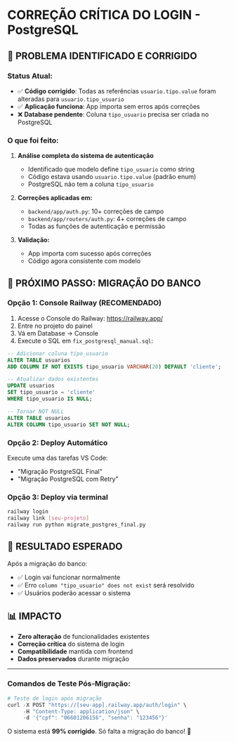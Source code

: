 # CORREÇÃO CRÍTICA DO LOGIN - PostgreSQL

## 🚨 PROBLEMA IDENTIFICADO E CORRIGIDO

### Status Atual:
- ✅ **Código corrigido**: Todas as referências `usuario.tipo.value` foram alteradas para `usuario.tipo_usuario`
- ✅ **Aplicação funciona**: App importa sem erros após correções
- ❌ **Database pendente**: Coluna `tipo_usuario` precisa ser criada no PostgreSQL

### O que foi feito:

1. **Análise completa do sistema de autenticação**
   - Identificado que modelo define `tipo_usuario` como string
   - Código estava usando `usuario.tipo.value` (padrão enum)
   - PostgreSQL não tem a coluna `tipo_usuario`

2. **Correções aplicadas em:**
   - `backend/app/auth.py`: 10+ correções de campo
   - `backend/app/routers/auth.py`: 4+ correções de campo
   - Todas as funções de autenticação e permissão

3. **Validação:**
   - App importa com sucesso após correções
   - Código agora consistente com modelo

## 🔧 PRÓXIMO PASSO: MIGRAÇÃO DO BANCO

### Opção 1: Console Railway (RECOMENDADO)

1. Acesse o Console do Railway: https://railway.app/
2. Entre no projeto do painel
3. Vá em Database → Console
4. Execute o SQL em `fix_postgresql_manual.sql`:

```sql
-- Adicionar coluna tipo_usuario
ALTER TABLE usuarios 
ADD COLUMN IF NOT EXISTS tipo_usuario VARCHAR(20) DEFAULT 'cliente';

-- Atualizar dados existentes
UPDATE usuarios 
SET tipo_usuario = 'cliente' 
WHERE tipo_usuario IS NULL;

-- Tornar NOT NULL
ALTER TABLE usuarios 
ALTER COLUMN tipo_usuario SET NOT NULL;
```

### Opção 2: Deploy Automático

Execute uma das tarefas VS Code:
- "Migração PostgreSQL Final"
- "Migração PostgreSQL com Retry"

### Opção 3: Deploy via terminal

```bash
railway login
railway link [seu-projeto]
railway run python migrate_postgres_final.py
```

## 🎯 RESULTADO ESPERADO

Após a migração do banco:
- ✅ Login vai funcionar normalmente
- ✅ Erro `column "tipo_usuario" does not exist` será resolvido
- ✅ Usuários poderão acessar o sistema

## 📊 IMPACTO

- **Zero alteração** de funcionalidades existentes
- **Correção crítica** do sistema de login
- **Compatibilidade** mantida com frontend
- **Dados preservados** durante migração

---

### Comandos de Teste Pós-Migração:

```python
# Teste de login após migração
curl -X POST "https://[seu-app].railway.app/auth/login" \
     -H "Content-Type: application/json" \
     -d '{"cpf": "06601206156", "senha": "123456"}'
```

O sistema está **99% corrigido**. Só falta a migração do banco! 🚀
